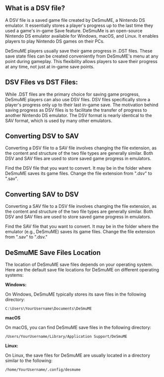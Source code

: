 ## What is a DSV file?

A DSV file is a saved game file created by DeSmuME, a Nintendo DS emulator. It essentially stores a player's progress up to the last time they used a game's in-game Save feature. DeSmuMe is an open-source Nintendo DS emulator available for Windows, macOS, and Linux. It enables players to play Nintendo DS games on their PCs.

DeSmuME players usually save their game progress in .DST files. These save state files can be created conveniently from DeSmuME's menu at any point during gameplay. This flexibility allows players to save their progress at any time, not just at in-game save points.

## DSV Files vs DST Files:

While .DST files are the primary choice for saving game progress, DeSmuME players can also use DSV files. DSV files specifically store a player's progress only up to their last in-game save. The motivation behind saving progress as DSV files is to facilitate the transfer of progress to another Nintendo DS emulator. The DSV format is nearly identical to the SAV format, which is used by many other emulators.

## Converting DSV to SAV

Converting a DSV file to a SAV file involves changing the file extension, as the content and structure of the two file types are generally similar. Both DSV and SAV files are used to store saved game progress in emulators.

Find the DSV file that you want to convert. It may be in the folder where DeSmuME saves its game files. Change the file extension from ".dsv" to ".sav". 

## Converting SAV to DSV

Converting a SAV file to a DSV file involves changing the file extension, as the content and structure of the two file types are generally similar. Both DSV and SAV files are used to store saved game progress in emulators.

Find the SAV file that you want to convert. It may be in the folder where the emulator (e.g., DeSmuME) saves its game files. Change the file extension from ".sav" to ".dsv."

## DeSmuME Save Files Location

The location of DeSmuME save files depends on your operating system. Here are the default save file locations for DeSmuME on different operating systems:

**Windows:**

On Windows, DeSmuME typically stores its save files in the following directory:

```
C:\Users\YourUsername\Documents\DeSmuME
```

**macOS**

On macOS, you can find DeSmuME save files in the following directory:

```
/Users/YourUsername/Library/Application Support/DeSmuME
```

**Linux:**

On Linux, the save files for DeSmuME are usually located in a directory similar to the following:

```
/home/YourUsername/.config/desmume
```













